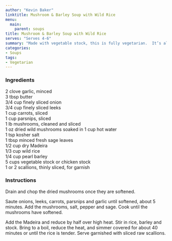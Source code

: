 ```yaml
---
author: "Kevin Baker"
linktitle: Mushroom & Barley Soup with Wild Rice
menu:
  main:
    parent: soups
title: Mushroom & Barley Soup with Wild Rice
serves: "Serves 4-6"
summary: "Made with vegetable stock, this is fully vegetarian.  It’s also hearty, filling, and delicious — perfect with some bread and cheese on a cool autumn day.  "
categories:
- Soups
tags:
- Vegetarian
---
```

### Ingredients

<div class="ingredient-list">

2 clove garlic, minced  
3 tbsp butter  
3/4 cup finely sliced onion  
3/4 cup finely sliced leeks  
1 cup carrots, sliced  
1 cup parsnips, sliced  
1 lb mushrooms, cleaned and sliced  
1 oz dried wild mushrooms soaked in 1 cup hot water  
1 tsp kosher salt  
1 tbsp minced fresh sage leaves  
1/2 cup dry Madeira  
1/3 cup wild rice  
1/4 cup pearl barley   
5 cups vegetable stock or chicken stock  
1 or 2 scallions, thinly sliced, for garnish  

</div>

### Instructions

Drain and chop the dried mushrooms once they are softened.

Saute onions, leeks, carrots, parsnips and garlic until softened, about 5 minutes. Add the mushrooms, salt, pepper and sage. Cook until the mushrooms have softened.

Add the Madeira and reduce by half over high heat. Stir in rice, barley and stock. Bring to a boil, reduce the heat, and simmer covered for about 40 minutes or until the rice is tender. Serve garnished with sliced raw scallions.
